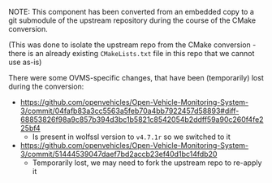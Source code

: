 NOTE: This component has been converted from an embedded copy to a git
submodule of the upstream repository during the course of the CMake conversion.

(This was done to isolate the upstream repo from the CMake conversion - there is
an already existing `CMakeLists.txt` file in this repo that we cannot use as-is)

There were some OVMS-specific changes, that have been (temporarily) lost
during the conversion:
* https://github.com/openvehicles/Open-Vehicle-Monitoring-System-3/commit/04fafb83a3cc5563a5feb70a4bb7922457d58893#diff-68853826f98a9c857b394d3bc1b5821c8542054b2ddff59a90c260f4fe225bf4
  * Is present in wolfssl version to `v4.7.1r` so we switched to it
* https://github.com/openvehicles/Open-Vehicle-Monitoring-System-3/commit/51444539047daef7bd2accb23ef40d1bc14fdb20
  * Temporarily lost, we may need to fork the upstream repo to re-apply it
